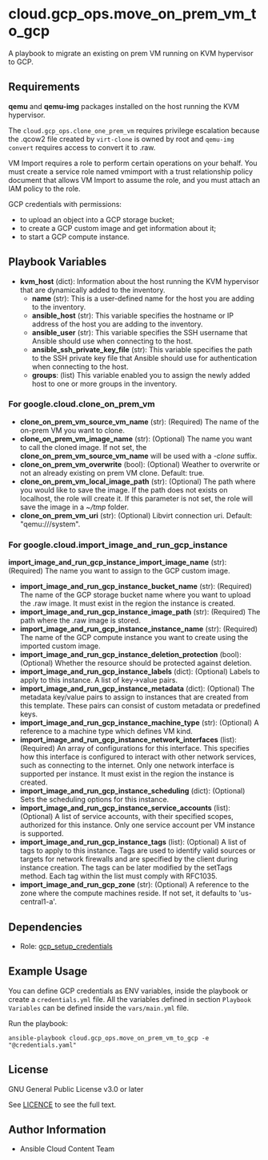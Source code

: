 # cloud.gcp_ops.move_on_prem_vm_to_gcp

A playbook to migrate an existing on prem VM running on KVM hypervisor to GCP.

## Requirements

**qemu** and **qemu-img** packages installed on the host running the KVM hypervisor.

The ``cloud.gcp_ops.clone_one_prem_vm`` requires privilege escalation because the .qcow2 file created by ``virt-clone`` is owned by root and ``qemu-img convert`` requires access to convert it to .raw.

VM Import requires a role to perform certain operations on your behalf. You must create a service role named vmimport with a trust relationship policy document that allows VM Import to assume the role, and you must attach an IAM policy to the role.

GCP credentials with permissions:
  * to upload an object into a GCP storage bucket;
  * to create a GCP custom image and get information about it;
  * to start a GCP compute instance.

## Playbook Variables

* **kvm_host** (dict): Information about the host running the KVM hypervisor that are dynamically added to the inventory.
    * **name** (str): This is a user-defined name for the host you are adding to the inventory.
    * **ansible_host** (str): This variable specifies the hostname or IP address of the host you are adding to the inventory.
    * **ansible_user** (str): This variable specifies the SSH username that Ansible should use when connecting to the host.
    * **ansible_ssh_private_key_file** (str): This variable specifies the path to the SSH private key file that Ansible should use for authentication when connecting to the host.
    * **groups**: (list) This variable enabled you to assign the newly added host to one or more groups in the inventory.

### For google.cloud.clone_on_prem_vm

* **clone_on_prem_vm_source_vm_name** (str): (Required) The name of the on-prem VM you want to clone.
* **clone_on_prem_vm_image_name** (str): (Optional) The name you want to call the cloned image. If not set, the **clone_on_prem_vm_source_vm_name** will be used with a _-clone_ suffix.
* **clone_on_prem_vm_overwrite** (bool): (Optional) Weather to overwrite or not an already existing on prem VM clone. Default: true.
* **clone_on_prem_vm_local_image_path** (str): (Optional) The path where you would like to save the image. If the path does not exists on localhost, the role will create it. If this parameter is not set, the role will save the image in a _~/tmp_ folder.
* **clone_on_prem_vm_uri** (str): (Optional) Libvirt connection uri. Default: "qemu:///system".

### For google.cloud.import_image_and_run_gcp_instance

**import_image_and_run_gcp_instance_import_image_name** (str): (Required) The name you want to assign to the GCP custom image.
* **import_image_and_run_gcp_instance_bucket_name** (str): (Required) The name of the GCP storage bucket name where you want to upload the .raw image. It must exist in the region the instance is created.
* **import_image_and_run_gcp_instance_image_path** (str): (Required) The path where the .raw image is stored.
* **import_image_and_run_gcp_instance_instance_name** (str): (Required) The name of the GCP compute instance you want to create using the imported custom image.
* **import_image_and_run_gcp_instance_deletion_protection** (bool): (Optional) Whether the resource should be protected against deletion.
* **import_image_and_run_gcp_instance_labels** (dict): (Optional) Labels to apply to this instance. A list of key->value pairs.
* **import_image_and_run_gcp_instance_metadata** (dict): (Optional) The metadata key/value pairs to assign to instances that are created from this template. These pairs can consist of custom metadata or predefined keys.
* **import_image_and_run_gcp_instance_machine_type** (str): (Optional) A reference to a machine type which defines VM kind.
* **import_image_and_run_gcp_instance_network_interfaces** (list): (Required) An array of configurations for this interface. This specifies how this interface is configured to interact with other network services, such as connecting to the internet. Only one network interface is supported per instance. It must exist in the region the instance is created.
* **import_image_and_run_gcp_instance_scheduling** (dict): (Optional) Sets the scheduling options for this instance.
* **import_image_and_run_gcp_instance_service_accounts** (list): (Optional) A list of service accounts, with their specified scopes, authorized for this instance. Only one service account per VM instance is supported.
* **import_image_and_run_gcp_instance_tags** (list): (Optional) A list of tags to apply to this instance. Tags are used to identify valid sources or targets for network firewalls and are specified by the client during instance creation. The tags can be later modified by the setTags method. Each tag within the list must comply with RFC1035.
* **import_image_and_run_gcp_zone** (str): (Optional) A reference to the zone where the compute machines reside. If not set, it defaults to 'us-central1-a'.

## Dependencies

* Role: [gcp_setup_credentials](https://github.com/redhat-cop/cloud.gcp_ops/blob/main/roles/gcp_setup_credentials/README.md)

## Example Usage

You can define GCP credentials as ENV variables, inside the playbook  or create a ``credentials.yml`` file.
All the variables defined in section ``Playbook Variables`` can be defined inside the ``vars/main.yml`` file.

Run the playbook:

```shell
ansible-playbook cloud.gcp_ops.move_on_prem_vm_to_gcp -e "@credentials.yaml"
```

## License

GNU General Public License v3.0 or later

See [LICENCE](https://github.com/ansible-collections/cloud.gcp_ops/blob/main/LICENSE) to see the full text.

## Author Information

* Ansible Cloud Content Team